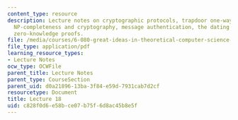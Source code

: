 ```yaml
---
content_type: resource
description: Lecture notes on cryptographic protocols, trapdoor one-way functions,
  NP-completeness and cryptography, message authentication, the dating protocol, and
  zero-knowledge proofs.
file: /media/courses/6-080-great-ideas-in-theoretical-computer-science-spring-2008/c828f0d6e58bce07b75f6d8ac45b8e5f_lec18.pdf
file_type: application/pdf
learning_resource_types:
- Lecture Notes
ocw_type: OCWFile
parent_title: Lecture Notes
parent_type: CourseSection
parent_uid: d0a21896-13ba-3f84-e59d-7931cab7d2cf
resourcetype: Document
title: Lecture 18
uid: c828f0d6-e58b-ce07-b75f-6d8ac45b8e5f
---
```

